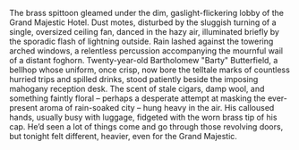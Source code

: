 The brass spittoon gleamed under the dim, gaslight-flickering lobby of the Grand Majestic Hotel.  Dust motes, disturbed by the sluggish turning of a single, oversized ceiling fan, danced in the hazy air, illuminated briefly by the sporadic flash of lightning outside.  Rain lashed against the towering arched windows, a relentless percussion accompanying the mournful wail of a distant foghorn.  Twenty-year-old  Bartholomew "Barty" Butterfield, a bellhop whose uniform, once crisp, now bore the telltale marks of countless hurried trips and spilled drinks, stood patiently beside the imposing mahogany reception desk. The scent of stale cigars, damp wool, and something faintly floral – perhaps a desperate attempt at masking the ever-present aroma of rain-soaked city – hung heavy in the air.  His calloused hands, usually busy with luggage, fidgeted with the worn brass tip of his cap.  He’d seen a lot of things come and go through those revolving doors, but tonight felt different, heavier, even for the Grand Majestic.
